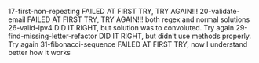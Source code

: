 17-first-non-repeating FAILED AT FIRST TRY, TRY AGAIN!!!
20-validate-email FAILED AT FIRST TRY, TRY AGAIN!!! both regex and normal solutions
26-valid-ipv4 DID IT RIGHT, but solution was to convoluted. Try again
29-find-missing-letter-refactor DID IT RIGHT, but didn't use methods properly. Try again
31-fibonacci-sequence FAILED AT FIRST TRY, now I understand better how it works
